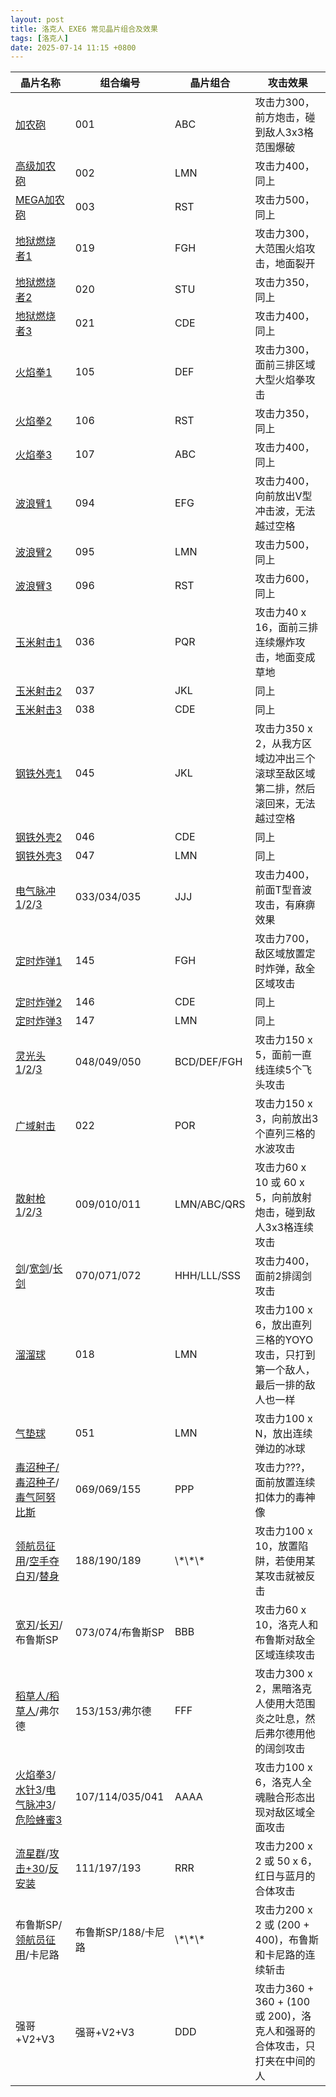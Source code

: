 ```yaml
---
layout: post
title: 洛克人 EXE6 常见晶片组合及效果
tags: [洛克人]
date: 2025-07-14 11:15 +0800
---
```


<table>
    <thead>
        <tr>
            <th>晶片名称</th>
            <th>组合编号</th>
            <th>晶片组合</th>
            <th>攻击效果</th>
        </tr>
    </thead>
    <tbody>
        <tr>
            <td><a href="/2025/07/14/mega-man-exe-6-chip-source/#no001" target="_blank">加农砲</a></td>
            <td>001</td>
            <td>ABC</td>
            <td>攻击力300，前方炮击，碰到敌人3x3格范围爆破</td>
        </tr>
        <tr>
            <td><a href="/2025/07/14/mega-man-exe-6-chip-source/#no002" target="_blank">高级加农砲</a></td>
            <td>002</td>
            <td>LMN</td>
            <td>攻击力400，同上</td>
        </tr>
        <tr>
            <td><a href="/2025/07/14/mega-man-exe-6-chip-source/#no003" target="_blank">MEGA加农砲</a></td>
            <td>003</td>
            <td>RST</td>
            <td>攻击力500，同上</td>
        </tr>
        <tr>
            <td><a href="/2025/07/14/mega-man-exe-6-chip-source/#no019" target="_blank">地狱燃烧者1</a></td>
            <td>019</td>
            <td>FGH</td>
            <td>攻击力300，大范围火焰攻击，地面裂开</td>
        </tr>
        <tr>
            <td><a href="/2025/07/14/mega-man-exe-6-chip-source/#no020" target="_blank">地狱燃烧者2</a></td>
            <td>020</td>
            <td>STU</td>
            <td>攻击力350，同上</td>
        </tr>
        <tr>
            <td><a href="/2025/07/14/mega-man-exe-6-chip-source/#no021" target="_blank">地狱燃烧者3</a></td>
            <td>021</td>
            <td>CDE</td>
            <td>攻击力400，同上</td>
        </tr>
        <tr>
            <td><a href="/2025/07/14/mega-man-exe-6-chip-source/#no105" target="_blank">火焰拳1</a></td>
            <td>105</td>
            <td>DEF</td>
            <td>攻击力300，面前三排区域大型火焰拳攻击</td>
        </tr>
        <tr>
            <td><a href="/2025/07/14/mega-man-exe-6-chip-source/#no106" target="_blank">火焰拳2</a></td>
            <td>106</td>
            <td>RST</td>
            <td>攻击力350，同上</td>
        </tr>
        <tr>
            <td><a href="/2025/07/14/mega-man-exe-6-chip-source/#no107" target="_blank">火焰拳3</a></td>
            <td>107</td>
            <td>ABC</td>
            <td>攻击力400，同上</td>
        </tr>
        <tr>
            <td><a href="/2025/07/14/mega-man-exe-6-chip-source/#no094" target="_blank">波浪臂1</a></td>
            <td>094</td>
            <td>EFG</td>
            <td>攻击力400，向前放出V型冲击波，无法越过空格</td>
        </tr>
        <tr>
            <td><a href="/2025/07/14/mega-man-exe-6-chip-source/#no095" target="_blank">波浪臂2</a></td>
            <td>095</td>
            <td>LMN</td>
            <td>攻击力500，同上</td>
        </tr>
        <tr>
            <td><a href="/2025/07/14/mega-man-exe-6-chip-source/#no096" target="_blank">波浪臂3</a></td>
            <td>096</td>
            <td>RST</td>
            <td>攻击力600，同上</td>
        </tr>
        <tr>
            <td><a href="/2025/07/14/mega-man-exe-6-chip-source/#no036" target="_blank">玉米射击1</a></td>
            <td>036</td>
            <td>PQR</td>
            <td>攻击力40 x 16，面前三排连续爆炸攻击，地面变成草地</td>
        </tr>
        <tr>
            <td><a href="/2025/07/14/mega-man-exe-6-chip-source/#no037" target="_blank">玉米射击2</a></td>
            <td>037</td>
            <td>JKL</td>
            <td>同上</td>
        </tr>
        <tr>
            <td><a href="/2025/07/14/mega-man-exe-6-chip-source/#no038" target="_blank">玉米射击3</a></td>
            <td>038</td>
            <td>CDE</td>
            <td>同上</td>
        </tr>
        <tr>
            <td><a href="/2025/07/14/mega-man-exe-6-chip-source/#no045" target="_blank">钢铁外壳1</a></td>
            <td>045</td>
            <td>JKL</td>
            <td>攻击力350 x 2，从我方区域边冲出三个滚球至敌区域第二排，然后滚回来，无法越过空格</td>
        </tr>
        <tr>
            <td><a href="/2025/07/14/mega-man-exe-6-chip-source/#no046" target="_blank">钢铁外壳2</a></td>
            <td>046</td>
            <td>CDE</td>
            <td>同上</td>
        </tr>
        <tr>
            <td><a href="/2025/07/14/mega-man-exe-6-chip-source/#no047" target="_blank">钢铁外壳3</a></td>
            <td>047</td>
            <td>LMN</td>
            <td>同上</td>
        </tr>
        <tr>
            <td><a href="/2025/07/14/mega-man-exe-6-chip-source/#no033" target="_blank">电气脉冲1</a>/<a href="/2025/07/14/mega-man-exe-6-chip-source/#no034" target="_blank">2</a>/<a href="/2025/07/14/mega-man-exe-6-chip-source/#no035" target="_blank">3</a></td>
            <td>033/034/035</td>
            <td>JJJ</td>
            <td>攻击力400，前面T型音波攻击，有麻痹效果</td>
        </tr>
        <tr>
            <td><a href="/2025/07/14/mega-man-exe-6-chip-source/#no145" target="_blank">定时炸弹1</a></td>
            <td>145</td>
            <td>FGH</td>
            <td>攻击力700，敌区域放置定时炸弹，敌全区域攻击</td>
        </tr>
        <tr>
            <td><a href="/2025/07/14/mega-man-exe-6-chip-source/#no146" target="_blank">定时炸弹2</a></td>
            <td>146</td>
            <td>CDE</td>
            <td>同上</td>
        </tr>
        <tr>
            <td><a href="/2025/07/14/mega-man-exe-6-chip-source/#no147" target="_blank">定时炸弹3</a></td>
            <td>147</td>
            <td>LMN</td>
            <td>同上</td>
        </tr>
        <tr>
            <td><a href="/2025/07/14/mega-man-exe-6-chip-source/#no048" target="_blank">灵光头1</a>/<a href="/2025/07/14/mega-man-exe-6-chip-source/#no049" target="_blank">2</a>/<a href="/2025/07/14/mega-man-exe-6-chip-source/#no050" target="_blank">3</a></td>
            <td>048/049/050</td>
            <td>BCD/DEF/FGH</td>
            <td>攻击力150 x 5，面前一直线连续5个飞头攻击</td>
        </tr>
        <tr>
            <td><a href="/2025/07/14/mega-man-exe-6-chip-source/#no022" target="_blank">广域射击</a></td>
            <td>022</td>
            <td>POR</td>
            <td>攻击力150 x 3，向前放出3个直列三格的水波攻击</td>
        </tr>
        <tr>
            <td><a href="/2025/07/14/mega-man-exe-6-chip-source/#no009" target="_blank">散射枪1</a>/<a href="/2025/07/14/mega-man-exe-6-chip-source/#no010" target="_blank">2</a>/<a href="/2025/07/14/mega-man-exe-6-chip-source/#no011" target="_blank">3</a></td>
            <td>009/010/011</td>
            <td>LMN/ABC/QRS</td>
            <td>攻击力60 x 10 或 60 x 5，向前放射炮击，碰到敌人3x3格连续攻击</td>
        </tr>
        <tr>
            <td><a href="/2025/07/14/mega-man-exe-6-chip-source/#no070" target="_blank">剑</a>/<a href="/2025/07/14/mega-man-exe-6-chip-source/#no071" target="_blank">宽剑</a>/<a href="/2025/07/14/mega-man-exe-6-chip-source/#no072" target="_blank">长剑</a></td>
            <td>070/071/072</td>
            <td>HHH/LLL/SSS</td>
            <td>攻击力400，面前2排阔剑攻击</td>
        </tr>
        <tr>
            <td><a href="/2025/07/14/mega-man-exe-6-chip-source/#no018" target="_blank">溜溜球</a></td>
            <td>018</td>
            <td>LMN</td>
            <td>攻击力100 x 6，放出直列三格的YOYO攻击，只打到第一个敌人，最后一排的敌人也一样</td>
        </tr>
        <tr>
            <td><a href="/2025/07/14/mega-man-exe-6-chip-source/#no051" target="_blank">气垫球</a></td>
            <td>051</td>
            <td>LMN</td>
            <td>攻击力100 x N，放出连续弹边的冰球</td>
        </tr>
        <tr>
            <td><a href="/2025/07/14/mega-man-exe-6-chip-source/#no069" target="_blank">毒沼种子/毒沼种子</a>/<a href="/2025/07/14/mega-man-exe-6-chip-source/#no155" target="_blank">毒气阿努比斯</a></td>
            <td>069/069/155</td>
            <td>PPP</td>
            <td>攻击力???，面前放置连续扣体力的毒神像</td>
        </tr>
        <tr>
            <td><a href="/2025/07/14/mega-man-exe-6-chip-source/#no188" target="_blank">领航员征用</a>/<a href="/2025/07/14/mega-man-exe-6-chip-source/#no190" target="_blank">空手夺白刃</a>/<a href="/2025/07/14/mega-man-exe-6-chip-source/#no189" target="_blank">替身</a></td>
            <td>188/190/189</td>
            <td>\*\*\*</td>
            <td>攻击力100 x 10，放置陷阱，若使用某某攻击就被反击</td>
        </tr>
        <tr>
            <td><a href="/2025/07/14/mega-man-exe-6-chip-source/#no073" target="_blank">宽刃</a>/<a href="/2025/07/14/mega-man-exe-6-chip-source/#no074" target="_blank">长刃</a>/布鲁斯SP</td>
            <td>073/074/布鲁斯SP</td>
            <td>BBB</td>
            <td>攻击力60 x 10，洛克人和布鲁斯对敌全区域连续攻击</td>
        </tr>
        <tr>
            <td><a href="/2025/07/14/mega-man-exe-6-chip-source/#no153" target="_blank">稻草人/稻草人</a>/弗尔德</td>
            <td>153/153/弗尔德</td>
            <td>FFF</td>
            <td>攻击力300 x 2，黑暗洛克人使用大范围炎之吐息，然后弗尔德用他的阔剑攻击</td>
        </tr>
        <tr>
            <td><a href="/2025/07/14/mega-man-exe-6-chip-source/#no107" target="_blank">火焰拳3</a>/<a href="/2025/07/14/mega-man-exe-6-chip-source/#no114" target="_blank">水针3</a>/<a href="/2025/07/14/mega-man-exe-6-chip-source/#no035" target="_blank">电气脉冲3</a>/<a href="/2025/07/14/mega-man-exe-6-chip-source/#no041" target="_blank">危险蜂蜜3</a></td>
            <td>107/114/035/041</td>
            <td>AAAA</td>
            <td>攻击力100 x 6，洛克人全魂融合形态出现对敌区域全面攻击</td>
        </tr>
        <tr>
            <td><a href="/2025/07/14/mega-man-exe-6-chip-source/#no111" target="_blank">流星群</a>/<a href="/2025/07/14/mega-man-exe-6-chip-source/#no197" target="_blank">攻击+30</a>/<a href="/2025/07/14/mega-man-exe-6-chip-source/#no193" target="_blank">反安装</a></td>
            <td>111/197/193</td>
            <td>RRR</td>
            <td>攻击力200 x 2 或 50 x 6，红日与蓝月的合体攻击</td>
        </tr>
        <tr>
            <td>布鲁斯SP/<a href="/2025/07/14/mega-man-exe-6-chip-source/#no188" target="_blank">领航员征用</a>/卡尼路</td>
            <td>布鲁斯SP/188/卡尼路</td>
            <td>\*\*\*</td>
            <td>攻击力200 x 2 或 (200 + 400)，布鲁斯和卡尼路的连续斩击</td>
        </tr>
        <tr>
            <td>强哥+V2+V3</td>
            <td>强哥+V2+V3</td>
            <td>DDD</td>
            <td>攻击力360 + 360 + (100 或 200)，洛克人和强哥的合体攻击，只打夹在中间的人</td>
        </tr>
    </tbody>
</table>